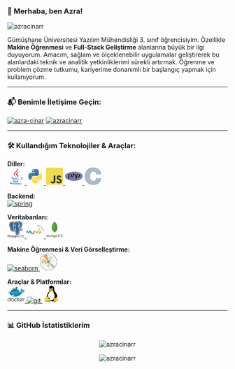 ### 👋 Merhaba, ben Azra!

<p align="left"> <img src="https://komarev.com/ghpvc/?username=azracinarr&label=Profil%20Görüntülenme&color=0e75b6&style=flat" alt="azracinarr" /> </p>

Gümüşhane Üniversitesi Yazılım Mühendisliği 3. sınıf öğrencisiyim. Özellikle **Makine Öğrenmesi** ve **Full-Stack Geliştirme** alanlarına büyük bir ilgi duyuyorum. Amacım, sağlam ve ölçeklenebilir uygulamalar geliştirerek bu alanlardaki teknik ve analitik yetkinliklerimi sürekli artırmak. Öğrenme ve problem çözme tutkumu, kariyerime donanımlı bir başlangıç yapmak için kullanıyorum.

---

<h3 align="left">📬 Benimle İletişime Geçin:</h3>
<p align="left">
<a href="https://www.linkedin.com/in/azra-cinar/" target="blank"><img align="center" src="https://raw.githubusercontent.com/rahuldkjain/github-profile-readme-generator/master/src/images/icons/Social/linked-in-alt.svg" alt="azra-cinar" height="30" width="40" /></a>
<a href="https://www.kaggle.com/azracinarr" target="blank"><img align="center" src="https://raw.githubusercontent.com/rahuldkjain/github-profile-readme-generator/master/src/images/icons/Social/kaggle.svg" alt="azracinarr" height="30" width="40" /></a>
</p>

---

<h3 align="left">🛠️ Kullandığım Teknolojiler & Araçlar:</h3>
<p align="left">
    <strong>Diller:</strong><br>
    <a href="https://www.java.com" target="_blank" rel="noreferrer"> <img src="https://raw.githubusercontent.com/devicons/devicon/master/icons/java/java-original.svg" alt="java" width="40" height="40"/> </a>
    <a href="https://www.python.org" target="_blank" rel="noreferrer"> <img src="https://raw.githubusercontent.com/devicons/devicon/master/icons/python/python-original.svg" alt="python" width="40" height="40"/> </a>
    <a href="https://developer.mozilla.org/en-US/docs/Web/JavaScript" target="_blank" rel="noreferrer"> <img src="https://raw.githubusercontent.com/devicons/devicon/master/icons/javascript/javascript-original.svg" alt="javascript" width="40" height="40"/> </a>
    <a href="https://www.php.net" target="_blank" rel="noreferrer"> <img src="https://raw.githubusercontent.com/devicons/devicon/d00d0969292a6569d45a06d367511a47c31c6140/icons/php/php-original.svg" alt="php" width="40" height="40"/> </a>
    <a href="https://www.cprogramming.com/" target="_blank" rel="noreferrer"> <img src="https://raw.githubusercontent.com/devicons/devicon/master/icons/c/c-original.svg" alt="c" width="40" height="40"/> </a>
</p>
<p align="left">
    <strong>Backend:</strong><br>
    <a href="https://spring.io/" target="_blank" rel="noreferrer"> <img src="https://www.vectorlogo.zone/logos/springio/springio-icon.svg" alt="spring" width="40" height="40"/> </a>
</p>
<p align="left">
    <strong>Veritabanları:</strong><br>
    <a href="https://www.postgresql.org" target="_blank" rel="noreferrer"> <img src="https://raw.githubusercontent.com/devicons/devicon/master/icons/postgresql/postgresql-original-wordmark.svg" alt="postgresql" width="40" height="40"/> </a>
    <a href="https://www.mysql.com/" target="_blank" rel="noreferrer"> <img src="https://raw.githubusercontent.com/devicons/devicon/master/icons/mysql/mysql-original-wordmark.svg" alt="mysql" width="40" height="40"/> </a>
    <a href="https://www.mongodb.com/" target="_blank" rel="noreferrer"> <img src="https://raw.githubusercontent.com/devicons/devicon/master/icons/mongodb/mongodb-original-wordmark.svg" alt="mongodb" width="40" height="40"/> </a>
</p>
<p align="left">
    <strong>Makine Öğrenmesi & Veri Görselleştirme:</strong><br>
    <a href="https://seaborn.pydata.org/" target="_blank" rel="noreferrer"> <img src="https://seaborn.pydata.org/_images/logo-mark-lightbg.svg" alt="seaborn" width="40" height="40"/> </a>
    <a href="https://matplotlib.org/" target="_blank" rel="noreferrer"> <img src="https://raw.githubusercontent.com/devicons/devicon/2ae2a900d2f041d0637a364057488849c36cb06a/icons/matplotlib/matplotlib-original.svg" alt="matplotlib" width="40" height="40"/> </a>
</p>
<p align="left">
    <strong>Araçlar & Platformlar:</strong><br>
    <a href="https://www.docker.com/" target="_blank" rel="noreferrer"> <img src="https://raw.githubusercontent.com/devicons/devicon/master/icons/docker/docker-original-wordmark.svg" alt="docker" width="40" height="40"/> </a>
    <a href="https://git-scm.com/" target="_blank" rel="noreferrer"> <img src="https://www.vectorlogo.zone/logos/git-scm/git-scm-icon.svg" alt="git" width="40" height="40"/> </a>
    <a href="https://www.linux.org/" target="_blank" rel="noreferrer"> <img src="https://raw.githubusercontent.com/devicons/devicon/master/icons/linux/linux-original.svg" alt="linux" width="40" height="40"/> </a>
</p>

---

<h3 align="left">📊 GitHub İstatistiklerim</h3>
<p align="center">
  <img align="center" src="https://github-readme-stats.vercel.app/api?username=azracinarr&show_icons=true&locale=tr&theme=tokyonight" alt="azracinarr" />
</p>
<p align="center">
  <img align="center" src="https://github-readme-stats.vercel.app/api/top-langs?username=azracinarr&layout=compact&langs_count=8&theme=tokyonight" alt="azracinarr" />
</p>
